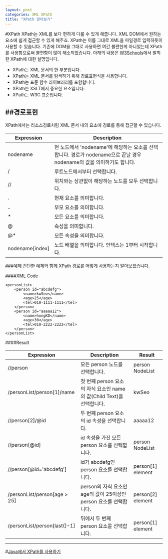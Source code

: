 ```yaml
---
layout: post
categories: XML XPath
title: "XPath 알아보기"
---
```


#XPath
XPath는 XML를 보다 편하게 다룰 수 있게 해줍니다. XML DOM에서 원하는 요소에 쉽게 접근할 수 있게 해주죠. XPath는 이름 그대로 XML을 파일경로 입력하듯이 사용할 수 있습니다. 기존에 DOM을 그대로 사용하면 여간 불편한게 아니었는데 XPath를 사용함으로써 불편함이 많이 해소되었습니다. 아래의 내용은 [W3Schools](http://www.w3schools.com)에서 발최한 XPath에 대한 설명입니다.

 - XPath는 XML 문서의 한 부분입니다.
 - XPath는 XML 문서를 탐색하기 위해 경로표현식을 사용합니다.
 - XPath는 표준 함수 라이브러리를 포함합니다.
 - XPath는 XSLT에서 중요한 요소입니다.
 - XPath는 W3C 표준입니다.

##경로표현
---
XPath에서는 리소스경로처럼 XML 문서 내의 요소에 경로를 통해 접근할 수 있습니다.

Expression | Description
---|---
nodename | 현 노드에서 'nodename'에 해당하는 요소를 선택합니다. 경로가 nodename으로 끝날 경우 nodename의 값을 의미하기도 합니다.
/ | 루트노드에서부터 선택합니다.
// | 위치와는 상관없이 해당하는 노드를 모두 선택합니다.
. | 현재 요소를 의미합니다.
.. | 부모 요소를 의미합니다.
* | 모든 요소를 의미합니다.
@ | 속성을 의미합니다.
@* | 모든 속성을 의미합니다.
nodename[index] | 노드 배열을 의미합니다. 인텍스는 1부터 시작합니다.

###예제
간단한 예제와 함께 XPath 경로를 어떻게 사용하는지 알아보겠습니다. 

####XML Code

	<personList>
		<person id="abcdefg">
			<name>kwSeo</name>
			<age>25</age>
			<tel>010-1111-1111</tel>
		</person>
		<person id="aaaaa12">
			<name>hongKD</name>
			<age>30</age>
			<tel>010-2222-2222</tel>
		</person>
	</personList>

####Result

Expression | Description | Result
---|---|---
//person | 모든 person 노드를 선택합니다. | person NodeList
/personList/person[1]/name | 첫 번째 person 요소의 자식 요소인 name의 값(Child Text)을 선택합니다. | kwSeo
//person[2]/@id | 두 번째 person 요소의 id 속성을 선택합니다. | aaaaa12
//person[@id] | id 속성을 가진 모든 person 요소를 선택합니다. | person NodeList
//person[@id='abcdefg'] | id가 abcdefg인 person 요소를 선택합니다. | person[1] element
/personList/person[age > 25] | person의 자식 요소인 age의 값이 25이상인 person 요소를 선택합니다. | person[2] element
/personList/person[last()-1] | 뒤에서 두 번째 person 요소를 선택합니다. | person[1] element

---

#[Java에서 XPath를 사용하기](http://kwseo.github.io/xml/xpath/2015/07/26/xpath-02.html)

